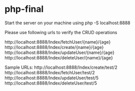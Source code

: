 # php-final

Start the server on your machine using
php -S localhost:8888

Please use following urls to verify the CRUD operations 

http://localhost:8888/Index/fetchUser/{name}/{age} <br/>
http://localhost:8888/Index/create/{name}/{age} <br/>
http://localhost:8888/Index/updateUser/{name}/{age} <br/>
http://localhost:8888/Index/deleteUser/{name}/{age} <br/>

Sample URLs:
http://localhost:8888/Index/create/test/2 <br/>
http://localhost:8888/Index/fetchUser/test/2 <br/>
http://localhost:8888/Index/updateUser/test/5 <br/>
http://localhost:8888/Index/deleteUser/test/5 <br/>
